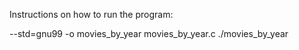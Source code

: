 Instructions on how to run the program:

--std=gnu99 -o movies_by_year movies_by_year.c
./movies_by_year
